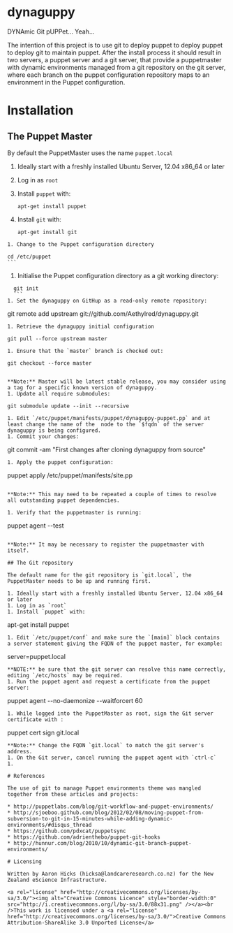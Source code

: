 # dynaguppy

DYNAmic Git pUPPet... Yeah...

The intention of this project is to use git to deploy puppet to deploy puppet to deploy git to maintain puppet. After the install process it should result in two servers, a puppet server and a git server, that provide a puppetmaster with dynamic environments managed from a git repository on the git server, where each branch on the puppet configuration repository maps to an environment in the Puppet configuration.

# Installation

## The Puppet Master

By default the PuppetMaster uses the name `puppet.local`

1. Ideally start with a freshly installed Ubuntu Server, 12.04 x86_64 or later
1. Log in as `root`
1. Install `puppet` with:

    ```
    apt-get install puppet
    ```
1. Install `git` with:

    ```
    apt-get install git
  ```
1. Change to the Puppet configuration directory

  ```
    cd /etc/puppet
    ```
1. Initialise the Puppet configuration directory as a git working directory:

  ```
    git init
    ```
1. Set the dynaguppy on GitHup as a read-only remote repository:

  ```
  git remote add upstream git://github.com/Aethylred/dynaguppy.git
  ```
1. Retrieve the dynaguppy initial configuration

  ```
    git pull --force upstream master
  ```
1. Ensure that the `master` branch is checked out:

  ```
    git checkout --force master
  ```

  **Note:** Master will be latest stable release, you may consider using a tag for a specific known version of dynaguppy.
1. Update all require submodules:

  ```
    git submodule update --init --recursive
  ```
1. Edit `/etc/puppet/manifests/puppet/dynaguppy-puppet.pp` and at least change the name of the  node to the `$fqdn` of the server dynaguppy is being configured.
1. Commit your changes:

  ```
  git commit -am "First changes after cloning dynaguppy from source"
  ```
1. Apply the puppet configuration:

  ```
  puppet apply /etc/puppet/manifests/site.pp
  ```

  **Note:** This may need to be repeated a couple of times to resolve all outstanding puppet dependencies.

1. Verify that the puppetmaster is running:

  ```
  puppet agent --test
  ```

  **Note:** It may be necessary to register the puppetmaster with itself.

## The Git repository

The default name for the git repository is `git.local`, the PuppetMaster needs to be up and running first.

1. Ideally start with a freshly installed Ubuntu Server, 12.04 x86_64 or later
1. Log in as `root`
1. Install `puppet` with:

  ```
  apt-get install puppet
  ```
1. Edit `/etc/puppet/conf` and make sure the `[main]` block contains  a server statement giving the FQDN of the puppet master, for example:

  ```
  server=puppet.local
  ```
  **NOTE:** be sure that the git server can resolve this name correctly, editing `/etc/hosts` may be required.
1. Run the puppet agent and request a certificate from the puppet server:

  ```
   puppet agent --no-daemonize --waitforcert 60
  ```
1. While logged into the PuppetMaster as root, sign the Git server certificate with :

  ```
  puppet cert sign git.local
  ```
  **Note:** Change the FQDN `git.local` to match the git server's address.
1. On the Git server, cancel running the puppet agent with `ctrl-c`
1.

# References

The use of git to manage Puppet environments theme was mangled together from these articles and projects:

* http://puppetlabs.com/blog/git-workflow-and-puppet-environments/
* http://sjoeboo.github.com/blog/2012/02/08/moving-puppet-from-subversion-to-git-in-15-minutes-while-adding-dynamic-environments/#disqus_thread
* https://github.com/pdxcat/puppetsync
* https://github.com/adrienthebo/puppet-git-hooks
* http://hunnur.com/blog/2010/10/dynamic-git-branch-puppet-environments/

# Licensing

Written by Aaron Hicks (hicksa@landcareresearch.co.nz) for the New Zealand eScience Infrastructure.

<a rel="license" href="http://creativecommons.org/licenses/by-sa/3.0/"><img alt="Creative Commons Licence" style="border-width:0" src="http://i.creativecommons.org/l/by-sa/3.0/88x31.png" /></a><br />This work is licensed under a <a rel="license" href="http://creativecommons.org/licenses/by-sa/3.0/">Creative Commons Attribution-ShareAlike 3.0 Unported License</a>